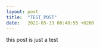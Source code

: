 ```yaml
---
layout: post
title:  "TEST_POST"
date:   2021-05-13 08:40:55 +0200
---
```

this post is just a test
